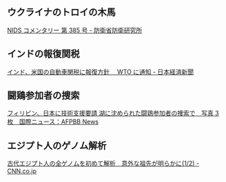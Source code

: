 ## ウクライナのトロイの木馬

[NIDS コメンタリー 第 385 号 - 防衛省防衛研究所](https://www.nids.mod.go.jp/publication/commentary/commentary385.html)

## インドの報復関税

[インド、米国の自動車関税に報復方針　 WTO に通知 - 日本経済新聞](https://www.nikkei.com/article/DGXZQOGM04D4V0U5A700C2000000/)

## 闘鶏参加者の捜索

[フィリピン、日本に技術支援要請 湖に沈められた闘鶏参加者の捜索で　写真 3 枚　国際ニュース：AFPBB News](https://www.afpbb.com/articles/-/3587247)

## エジプト人のゲノム解析

[古代エジプト人の全ゲノムを初めて解析　意外な祖先が明らかに(1/2) - CNN.co.jp](https://www.cnn.co.jp/fringe/35235133.html)
